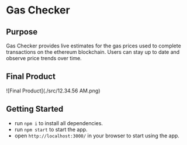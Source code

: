 # Gas Checker

## Purpose

Gas Checker provides live estimates for the gas prices used to complete transactions on the ethereum blockchain. Users can stay up to date and observe price trends over time.

## Final Product

![Final Product](./src/12.34.56 AM.png)


## Getting Started

- run `npm i` to install all dependencies.
- run `npm start` to start the app.
- open `http://localhost:3000/` in your browser to start using the app.

